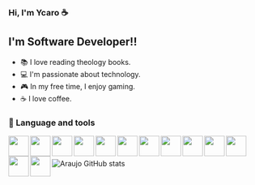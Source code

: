 ### Hi, I'm Ycaro ☕

## I'm Software Developer!!

- 📚 I love reading theology books.
- 💻 I'm passionate about technology.
- 🎮 In my free time, I enjoy gaming.
- ☕ I love coffee.

### 🧰 Language and tools 
<img align="left" width="40px" src="https://cdn.jsdelivr.net/gh/devicons/devicon@latest/icons/python/python-original.svg" />
<img align="left" width="40px" src="https://cdn.jsdelivr.net/gh/devicons/devicon@latest/icons/php/php-original.svg" />
<img align="left" width="40px" src="https://cdn.jsdelivr.net/gh/devicons/devicon@latest/icons/laravel/laravel-original.svg" />
<img align="left" width="40px" src="https://cdn.jsdelivr.net/gh/devicons/devicon@latest/icons/vuejs/vuejs-original.svg" />
<img align="left" width="40px" src="https://cdn.jsdelivr.net/gh/devicons/devicon@latest/icons/javascript/javascript-original.svg" />
<img align="left" width="40px" src="https://cdn.jsdelivr.net/gh/devicons/devicon@latest/icons/react/react-original.svg" />
<img align="left" width="40px" src="https://cdn.jsdelivr.net/gh/devicons/devicon@latest/icons/nodejs/nodejs-plain-wordmark.svg" />
<img align="left" width="40px" src="https://cdn.jsdelivr.net/gh/devicons/devicon@latest/icons/git/git-original.svg" />
<img align="left" width="40px" src="https://cdn.jsdelivr.net/gh/devicons/devicon@latest/icons/java/java-original.svg" />
<img align="left" width="40px" src="https://cdn.jsdelivr.net/gh/devicons/devicon@latest/icons/mysql/mysql-original.svg" />
<img align="left" width="40px" src="https://cdn.jsdelivr.net/gh/devicons/devicon@latest/icons/insomnia/insomnia-original.svg" /> 
<img align="left" width="40px" src="https://cdn.jsdelivr.net/gh/devicons/devicon@latest/icons/bootstrap/bootstrap-original.svg" />
<img align="left" width="40px" src="https://cdn.jsdelivr.net/gh/devicons/devicon@latest/icons/tailwindcss/tailwindcss-original.svg" />         
<br/>

##

![Araujo GitHub stats](https://github-readme-stats.vercel.app/api?username=YcaroArj&show_icons=true&theme=github_dark)

